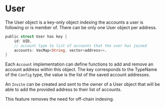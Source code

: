 # User

The User object is a key-only object indexing the accounts a user is following or is member of. There can be only one User object per address.

```rust
public struct User has key {
    id: UID,
    // account type to list of accounts that the user has joined
    accounts: VecMap<String, vector<address>>,
}
```

Each `Account` implementation can define functions to add and remove an account address within this object. The key corresponds to the TypeName of the `Config` type, the value is the list of the saved account addresses.

An `Invite` can be created and sent to the owner of a User object that will be able to add the provided address to their list of accounts.

This feature removes the need for off-chain indexing.
